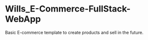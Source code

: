 # Wills_E-Commerce-FullStack-WebApp
 Basic E-commerce template to create products and sell in the future.
